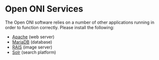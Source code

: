 # Open ONI Services

The Open ONI software relies on a number of other applications running in order
to function correctly. Please install the following:

- [Apache](/docs/install/centos/services/apache.md) (web server)
- [MariaDB](/docs/install/centos/services/mariadb.md) (database)
- [RAIS](/docs/install/centos/services/rais.md) (image server)
- [Solr](/docs/install/centos/services/solr.md) (search platform)